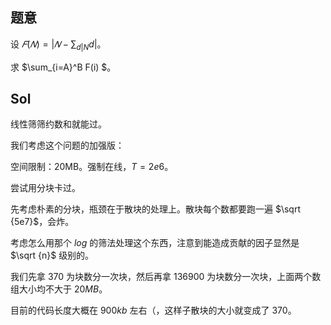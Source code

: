 ## 题意

设 $𝐹(𝑁) = |𝑁 − \sum_{d|N} d |$。

求 $\sum_{i=A}^B  F(i) $。

## Sol

线性筛筛约数和就能过。

我们考虑这个问题的加强版：

空间限制：20MB。强制在线，$T = 2e6$。

尝试用分块卡过。

先考虑朴素的分块，瓶颈在于散块的处理上。散块每个数都要跑一遍 $\sqrt {5e7}$，会炸。

考虑怎么用那个 $log$ 的筛法处理这个东西，注意到能造成贡献的因子显然是 $\sqrt {n}$ 级别的。

我们先拿 $370$ 为块数分一次块，然后再拿 $136900$ 为块数分一次块，上面两个数组大小均不大于 $20 MB$。

目前的代码长度大概在 $900kb$ 左右（，这样子散块的大小就变成了 $370$。
